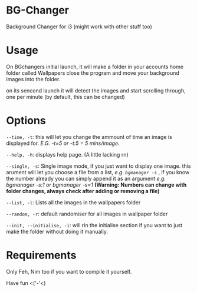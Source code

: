 # BG-Changer
Background Changer for i3 (might work with other stuff too)

# Usage
On BGchangers initial launch, it will make a folder in your accounts home folder called Wallpapers close the program and move your background images into the folder.

on its sencond launch it will detect the images and start scrolling through, one per minute (by default, this can be changed)

# Options

`--time, -t`: this will let you change the ammount of time an image is displayed for.
*E.G. -t=5 or -t:5 = 5 mins/image.*

`--help, -h`: displays help page. (A little lacking rn)

`--single, -s`: Single image mode, if you just want to display one image. this arument will let you choose a file from a list, *e.g. `bgmanager -s`* , if you know the number already you can simply append it as an argument *e.g. bgmanager -s:1 or bgmanager -s=1*
**(Warning: Numbers can change with folder changes, always check after adding or removing a file)**

`--list, -l`: Lists all the images in the wallpapers folder

`--random, -r`: default randomiser for all images in wallpaper folder

`--init, --initialise, -i`: will rin the initialise section if you want to just make the folder without doing it manually.

# Requirements
Only Feh, Nim too if you want to compile it yourself.

Have fun <('-'<)
